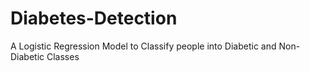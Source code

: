 # Diabetes-Detection
A Logistic Regression Model to Classify people into Diabetic and Non-Diabetic Classes
